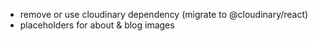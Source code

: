 - remove or use cloudinary dependency (migrate to @cloudinary/react)
- placeholders for about & blog images
